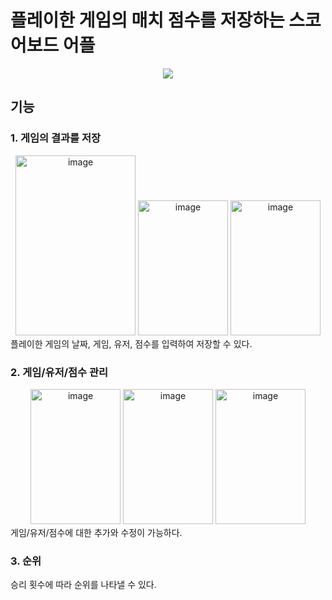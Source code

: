 # 플레이한 게임의 매치 점수를 저장하는 스코어보드 어플
<div align="center">
  <img src="https://img.shields.io/badge/Android-3DDC84?style=for-the-badge&logo=Android&logoColor=white">
</div>

## 기능
### 1. 게임의 결과를 저장
<div align="center">
  <img alt="image" src="https://user-images.githubusercontent.com/110277768/222734359-aa6290ea-7761-45bd-98d0-cee7286c7b18.png" width="192" height="288">
  <img alt="image" src="https://user-images.githubusercontent.com/110277768/222734475-99b5c562-4ec1-4a11-8a39-93c0dcc7b831.png" width="144" height="216">
  <img alt="image" src="https://user-images.githubusercontent.com/110277768/222734557-41ea08ff-e5ef-4117-9895-9af8308dc27b.png" width="144" height="216">
</div>
플레이한 게임의 날짜, 게임, 유저, 점수를 입력하여 저장할 수 있다.

### 2. 게임/유저/점수 관리
<div align="center">
  <img alt="image" src="https://user-images.githubusercontent.com/110277768/222734786-4a143ef1-6148-4fc1-8dab-d42db5b73e77.png" width="144" height="216">
  <img alt="image" src="https://user-images.githubusercontent.com/110277768/222734892-c5ee813d-edde-43e8-9bc9-918bafb42181.png" width="144" height="216">
  <img alt="image" src="https://user-images.githubusercontent.com/110277768/222734241-50baa568-4ad7-4ca6-8c25-558700f786a8.png" width="144" height="216">
</div>
게임/유저/점수에 대한 추가와 수정이 가능하다.

### 3. 순위

승리 횟수에 따라 순위를 나타낼 수 있다.

